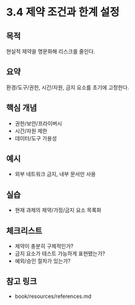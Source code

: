 # 3.4 제약 조건과 한계 설정

## 목적
현실적 제약을 명문화해 리스크를 줄인다.

## 요약
환경/도구/권한, 시간/자원, 금지 요소를 초기에 고정한다.

## 핵심 개념
- 권한/보안/프라이버시
- 시간/자원 제한
- 데이터/도구 가용성

## 예시
- 외부 네트워크 금지, 내부 문서만 사용

## 실습
- 현재 과제의 제약/가정/금지 요소 목록화

## 체크리스트
- 제약이 충분히 구체적인가?
- 금지 요소가 테스트 가능하게 표현됐는가?
- 예외/승인 절차가 있는가?

## 참고 링크
- book/resources/references.md
